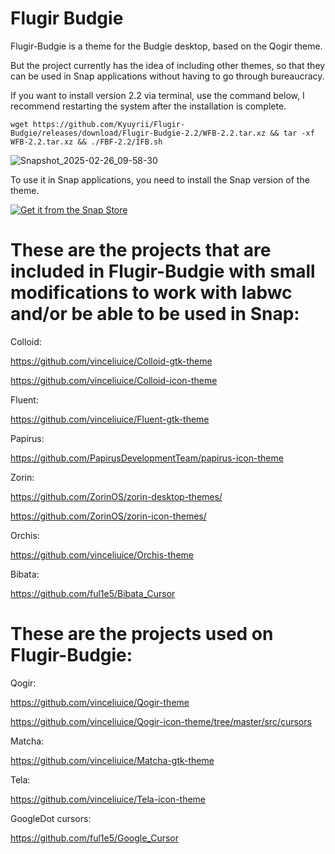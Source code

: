 # Flugir Budgie

Flugir-Budgie is a theme for the Budgie desktop, based on the Qogir theme.

But the project currently has the idea of ​​including other themes, so that they can be used in Snap applications without having to go through bureaucracy.

If you want to install version 2.2 via terminal, use the command below, I recommend restarting the system after the installation is complete.

``` wget https://github.com/Kyuyrii/Flugir-Budgie/releases/download/Flugir-Budgie-2.2/WFB-2.2.tar.xz && tar -xf WFB-2.2.tar.xz && ./FBF-2.2/IFB.sh ```

![Snapshot_2025-02-26_09-58-30](https://github.com/user-attachments/assets/4c911979-82a1-45e2-94f5-16a89d2cb96d)

To use it in Snap applications, you need to install the Snap version of the theme.

<a href="https://snapcraft.io/flugir-budgie-theme">
  <img alt="Get it from the Snap Store" src="https://snapcraft.io/en/dark/install.svg" />
</a>


# These are the projects that are included in Flugir-Budgie with small modifications to work with labwc and/or be able to be used in Snap:

Colloid:

https://github.com/vinceliuice/Colloid-gtk-theme

https://github.com/vinceliuice/Colloid-icon-theme

Fluent:

https://github.com/vinceliuice/Fluent-gtk-theme

Papirus:

https://github.com/PapirusDevelopmentTeam/papirus-icon-theme

Zorin:

https://github.com/ZorinOS/zorin-desktop-themes/

https://github.com/ZorinOS/zorin-icon-themes/

Orchis:

https://github.com/vinceliuice/Orchis-theme

Bibata:

https://github.com/ful1e5/Bibata_Cursor

# These are the projects used on Flugir-Budgie:

Qogir:

https://github.com/vinceliuice/Qogir-theme

https://github.com/vinceliuice/Qogir-icon-theme/tree/master/src/cursors

Matcha:

https://github.com/vinceliuice/Matcha-gtk-theme

Tela:

https://github.com/vinceliuice/Tela-icon-theme

GoogleDot cursors:

https://github.com/ful1e5/Google_Cursor
